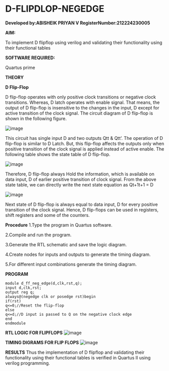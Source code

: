 # D-FLIPDLOP-NEGEDGE
**Developed by:ABISHEIK PRIYAN V
RegisterNumber:212224230005**

**AIM:**

To implement  D flipflop using verilog and validating their functionality using their functional tables

**SOFTWARE REQUIRED:**

Quartus prime

**THEORY**

**D Flip-Flop**

D flip-flop operates with only positive clock transitions or negative clock transitions. Whereas, D latch operates with enable signal. That means, the output of D flip-flop is insensitive to the changes in the input, D except for active transition of the clock signal. The circuit diagram of D flip-flop is shown in the following figure.

![image](https://github.com/naavaneetha/D-FLIPDLOP-NEGEDGE/assets/154305477/48c81fe8-bc3f-40e7-95e2-519fc155ad51)

This circuit has single input D and two outputs Qtt & Qtt’. The operation of D flip-flop is similar to D Latch. But, this flip-flop affects the outputs only when positive transition of the clock signal is applied instead of active enable. The following table shows the state table of D flip-flop.

![image](https://github.com/naavaneetha/D-FLIPDLOP-NEGEDGE/assets/154305477/e5f3fda7-68ec-4a3a-a0a4-cf6f9cc4ab55)

Therefore, D flip-flop always Hold the information, which is available on data input, D of earlier positive transition of clock signal. From the above state table, we can directly write the next state equation as Qt+1t+1 = D

![image](https://github.com/naavaneetha/D-FLIPDLOP-NEGEDGE/assets/154305477/8592c0d8-2917-4142-91b9-d6c30dd891d2)

Next state of D flip-flop is always equal to data input, D for every positive transition of the clock signal. Hence, D flip-flops can be used in registers, shift registers and some of the counters.

**Procedure**
1.Type the program in Quartus software.

2.Compile and run the program.

3.Generate the RTL schematic and save the logic diagram.

4.Create nodes for inputs and outputs to generate the timing diagram.

5.For different input combinations generate the timing diagram.



**PROGRAM**
```
module d_ff_neg_edge(d,clk,rst,q);
input d,clk,rst;
output reg q;
always@(negedge clk or posedge rst)begin
if(rst)
q<=0;//Reset the flip-flop
else
q<=d;//D input is passed to Q on the negative clock edge
end
endmodule
```

**RTL LOGIC FOR FLIPFLOPS**
![image](https://github.com/user-attachments/assets/3192e8df-0ef2-4a96-be30-03328842db77)



**TIMING DIGRAMS FOR FLIP FLOPS**
![image](https://github.com/user-attachments/assets/643af841-79e4-4a53-b540-1d44f4153fff)



**RESULTS**
Thus the implementation of D flipflop and validating their functionality using their functional tables is verified in Quartus II using verilog programming.
